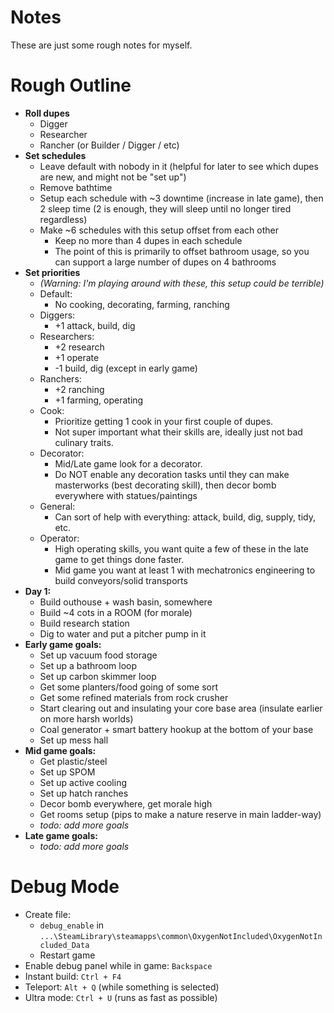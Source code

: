 # Notes

These are just some rough notes for myself.

# Rough Outline

- **Roll dupes**
  - Digger
  - Researcher
  - Rancher (or Builder / Digger / etc)
- **Set schedules**
  - Leave default with nobody in it (helpful for later to see which dupes are new, and might not be "set up")
  - Remove bathtime
  - Setup each schedule with ~3 downtime (increase in late game), then 2 sleep time (2 is enough, they will sleep until no longer tired regardless)
  - Make ~6 schedules with this setup offset from each other
    - Keep no more than 4 dupes in each schedule
    - The point of this is primarily to offset bathroom usage, so you can support a large number of dupes on 4 bathrooms
- **Set priorities**
  - _(Warning: I'm playing around with these, this setup could be terrible)_
  - Default:
    - No cooking, decorating, farming, ranching
  - Diggers:
    - +1 attack, build, dig
  - Researchers:
    - +2 research
    - +1 operate
    - -1 build, dig (except in early game)
  - Ranchers:
    - +2 ranching
    - +1 farming, operating
  - Cook:
    - Prioritize getting 1 cook in your first couple of dupes.
    - Not super important what their skills are, ideally just not bad culinary traits.
  - Decorator:
    - Mid/Late game look for a decorator.
    - Do NOT enable any decoration tasks until they can make masterworks (best decorating skill), then decor bomb everywhere with statues/paintings
  - General:
    - Can sort of help with everything: attack, build, dig, supply, tidy, etc.
  - Operator:
    - High operating skills, you want quite a few of these in the late game to get things done faster.
    - Mid game you want at least 1 with mechatronics engineering to build conveyors/solid transports
- **Day 1:**
  - Build outhouse + wash basin, somewhere
  - Build ~4 cots in a ROOM (for morale)
  - Build research station
  - Dig to water and put a pitcher pump in it
- **Early game goals:**
  - Set up vacuum food storage
  - Set up a bathroom loop
  - Set up carbon skimmer loop
  - Get some planters/food going of some sort
  - Get some refined materials from rock crusher
  - Start clearing out and insulating your core base area (insulate earlier on more harsh worlds)
  - Coal generator + smart battery hookup at the bottom of your base
  - Set up mess hall
- **Mid game goals:**
  - Get plastic/steel
  - Set up SPOM
  - Set up active cooling
  - Set up hatch ranches  
  - Decor bomb everywhere, get morale high
  - Get rooms setup (pips to make a nature reserve in main ladder-way)
  - _todo: add more goals_
- **Late game goals:**
  - _todo: add more goals_

# Debug Mode

- Create file:
  - `debug_enable` in `...\SteamLibrary\steamapps\common\OxygenNotIncluded\OxygenNotIncluded_Data`
  - Restart game
- Enable debug panel while in game: `Backspace`
- Instant build: `Ctrl + F4`
- Teleport: `Alt + Q` (while something is selected)
- Ultra mode: `Ctrl + U` (runs as fast as possible)
